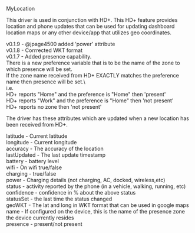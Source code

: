 MyLocation

This driver is used in conjunction with HD+. This HD+ feature provides location and phone updates that can be used for updating dashboard location maps or any other device/app that utilizes geo coordinates.

v0.1.9 - @jpage4500 added 'power' attribute\
v0.1.8 - Corrrected WKT format\
v0.1.7 - Added presence capability.\
   There is a new preference variable that is to be the name of the zone to which presence will be set.\
   If the zone name received from HD+ EXACTLY matches the preference name then presence will be set.\  
   i.e.\
   HD+ reports "Home" and the preference is "Home" then 'present'\
   HD+ reports "Work" and the preference is "Home" then 'not present'\
   HD+ reports no zone then 'not present'

The driver has these attributes which are updated when a new location has been received from HD+.

latitude - Current latitude\
longitude - Current longitude\
accuracy - The accuracy of the location\
lastUpdated - The last update timestamp\
battery - battery level\
wifi - On wifi true/false\
charging - true/false\
power - Charging details (not charging, AC, docked, wireless,etc)\
status - activity reported by the phone (in a vehicle, walking, running, etc)\
confidence - confidence in % about the above status\
statusSet - the last time the status changed\
geoWKT - The lat and long in WKT format that can be used in google maps\
name - If configured on the device, this is the name of the presence zone the device currently resides\
presence - present/not present
